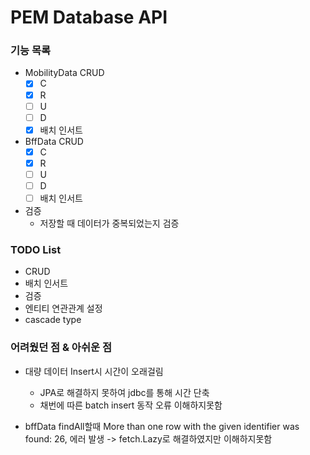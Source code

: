 # PEM Database API

### 기능 목록
* MobilityData CRUD
  - [x] C
  - [x] R
  - [ ] U
  - [ ] D
  - [x] 배치 인서트
* BffData CRUD
  - [x] C
  - [x] R
  - [ ] U
  - [ ] D
  - [ ] 배치 인서트

* 검증
    * 저장할 때 데이터가 중복되었는지 검증
    
### TODO List
* CRUD
* 배치 인서트
* 검증
* 엔티티 연관관계 설정
* cascade type

### 어려웠던 점 & 아쉬운 점
* 대량 데이터 Insert시 시간이 오래걸림
  * JPA로 해결하지 못하여 jdbc를 통해 시간 단축
  * 채번에 따른 batch insert 동작 오류 이해하지못함
  
* bffData findAll할때 More than one row with the given identifier was found: 26,
에러 발생 -> fetch.Lazy로 해결하였지만 이해하지못함